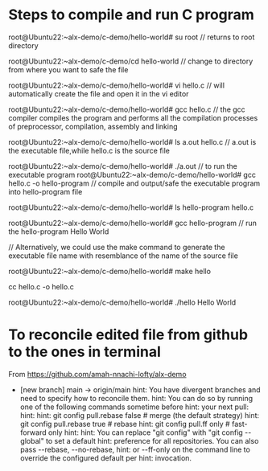 
# Steps to compile and run C program

root@Ubuntu22:~alx-demo/c-demo/hello-world# su root // returns to root directory

root@Ubuntu22:~alx-demo/c-demo/cd hello-world // change to directory from where you want to safe the file

root@Ubuntu22:~alx-demo/c-demo/hello-world# vi hello.c // will automatically create the file and open it in the vi editor

root@Ubuntu22:~alx-demo/c-demo/hello-world# gcc hello.c // the gcc compiler compiles the program and performs all the compilation processes of preprocessor, compilation, assembly and linking

root@Ubuntu22:~alx-demo/c-demo/hello-world# ls a.out hello.c // a.out is the executable file,while hello.c is the source file

root@Ubuntu22:~alx-demo/c-demo/hello-world# ./a.out // to run the executable program root@Ubuntu22:~alx-demo/c-demo/hello-world# gcc hello.c -o hello-program // compile and output/safe the executable program into hello-program file

root@Ubuntu22:~alx-demo/c-demo/hello-world# ls hello-program hello.c

root@Ubuntu22:~alx-demo/c-demo/hello-world# gcc hello-program // run the hello-program Hello World

// Alternatively, we could use the make command to generate the executable file name with resemblance of the name of the source file

root@Ubuntu22:~alx-demo/c-demo/hello-world# make hello

 cc hello.c -o hello.c

root@Ubuntu22:~alx-demo/c-demo/hello-world# ./hello Hello World


# To reconcile edited file from github to the ones in terminal

From https://github.com/amah-nnachi-lofty/alx-demo
 * [new branch]      main       -> origin/main
hint: You have divergent branches and need to specify how to reconcile them.
hint: You can do so by running one of the following commands sometime before
hint: your next pull:
hint: 
hint:   git config pull.rebase false  # merge (the default strategy)
hint:   git config pull.rebase true   # rebase
hint:   git config pull.ff only       # fast-forward only
hint: 
hint: You can replace "git config" with "git config --global" to set a default
hint: preference for all repositories. You can also pass --rebase, --no-rebase,
hint: or --ff-only on the command line to override the configured default per
hint: invocation.

